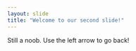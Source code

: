 ```yaml
---
layout: slide
title: "Welcome to our second slide!"
---
```

Still a noob.
Use the left arrow to go back!

